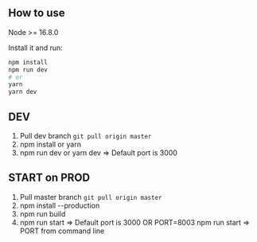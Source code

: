 ## How to use

Node >= 16.8.0

Install it and run:

```bash
npm install
npm run dev
# or
yarn
yarn dev
```


## DEV
  1. Pull dev branch `git pull origin master`
  2. npm install or yarn
  3. npm run dev or yarn dev => Default port is 3000


## START on PROD
  1. Pull master branch `git pull origin master`
  2. npm install --production
  3. npm run build
  4. npm run start => Default port is 3000   OR   PORT=8003 npm run start => PORT from command line
